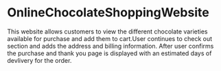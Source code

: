# OnlineChocolateShoppingWebsite
This website allows customers to view the different chocolate varieties available for purchase and add them to cart.User continues to check out section and adds the address and billing information. After user confirms the purchase and thank you page is displayed with an estimated days of devlivery for the order.
